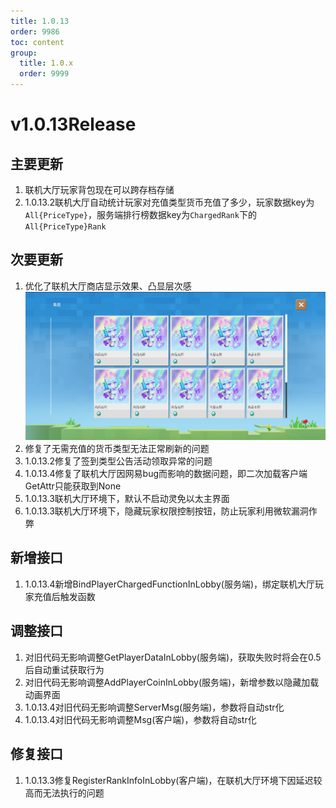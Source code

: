 ```yaml
---
title: 1.0.13
order: 9986
toc: content
group:
  title: 1.0.x
  order: 9999
---
```

# v1.0.13<Badge type="success">Release</Badge>
## 主要更新
1. 联机大厅玩家背包现在可以跨存档存储
2. <Badge type="info">1.0.13.2</Badge>联机大厅自动统计玩家对充值类型货币充值了多少，玩家数据key为`All{PriceType}`，服务端排行榜数据key为`ChargedRank`下的`All{PriceType}Rank`

## 次要更新
1. 优化了联机大厅商店显示效果、凸显层次感
![](./picture/1013-1.png)
2. 修复了无需充值的货币类型无法正常刷新的问题
3. <Badge type="info">1.0.13.2</Badge>修复了签到类型公告活动领取异常的问题
4. <Badge type="info">1.0.13.4</Badge>修复了联机大厅因网易bug而影响的数据问题，即二次加载客户端GetAttr只能获取到None
5. <Badge type="info">1.0.13.3</Badge>联机大厅环境下，默认不启动灵免以太主界面
6. <Badge type="info">1.0.13.3</Badge>联机大厅环境下，隐藏玩家权限控制按钮，防止玩家利用微软漏洞作弊

## 新增接口
1. <Badge type="info">1.0.13.4</Badge>新增BindPlayerChargedFunctionInLobby(服务端)，绑定联机大厅玩家充值后触发函数

## 调整接口
1. <Badge type="success">对旧代码无影响</Badge>调整GetPlayerDataInLobby(服务端)，获取失败时将会在0.5后自动重试获取行为
2. <Badge type="success">对旧代码无影响</Badge>调整AddPlayerCoinInLobby(服务端)，新增参数以隐藏加载动画界面
3. <Badge type="info">1.0.13.4</Badge><Badge type="success">对旧代码无影响</Badge>调整ServerMsg(服务端)，参数将自动str化
4. <Badge type="info">1.0.13.4</Badge><Badge type="success">对旧代码无影响</Badge>调整Msg(客户端)，参数将自动str化

## 修复接口
1. <Badge type="info">1.0.13.3</Badge>修复RegisterRankInfoInLobby(客户端)，在联机大厅环境下因延迟较高而无法执行的问题